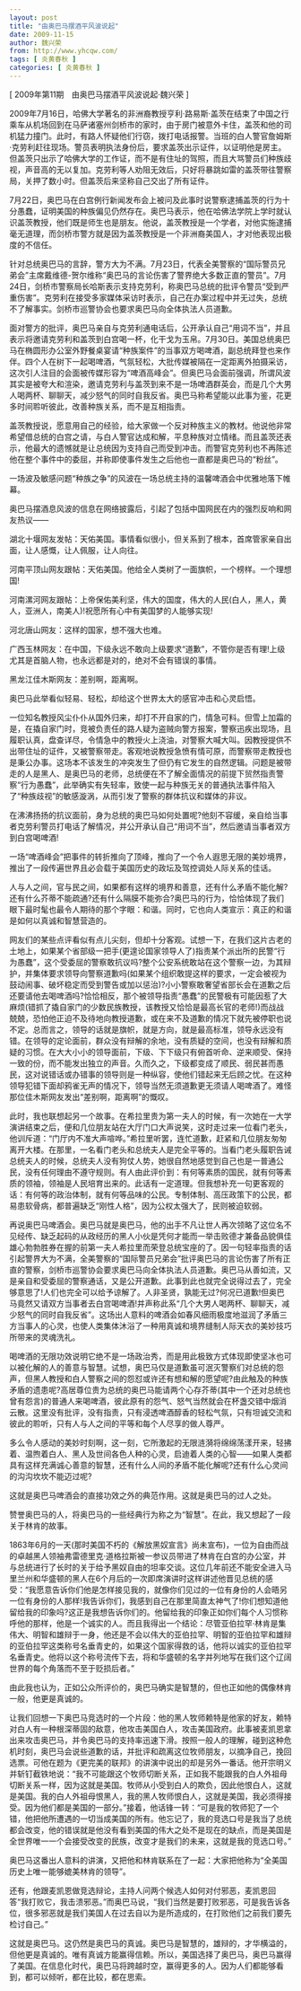 ```yaml
---
layout: post
title: "由奥巴马摆酒平风波说起"
date: 2009-11-15
author: 魏兴荣
from: http://www.yhcqw.com/
tags: [ 炎黄春秋 ]
categories: [ 炎黄春秋 ]
---
```



[ 2009年第11期　由奥巴马摆酒平风波说起·魏兴荣 ]


2009年7月16日，哈佛大学著名的非洲裔教授亨利·路易斯·盖茨在结束了中国之行乘车从机场回到在马萨诸塞州剑桥市的家时，由于房门被意外卡住，盖茨和他的司机猛力撞门。此时，有路人怀疑他们行窃，拨打电话报警。当班的白人警官詹姆斯·克劳利赶往现场。警员表明执法身份后，要求盖茨出示证件，以证明他是房主。但盖茨只出示了哈佛大学的工作证，而不是有住址的驾照，而且大骂警员们种族歧视，声音高的无以复加。克劳利等人劝阻无效后，只好将暴跳如雷的盖茨带往警察局，关押了数小时。但盖茨后来坚称自己交出了所有证件。


7月22日，奥巴马在白宫例行新闻发布会上被问及此事时说警察逮捕盖茨的行为十分愚蠢，证明美国的种族偏见仍然存在。奥巴马表示，他在哈佛法学院上学时就认识盖茨教授，他们既是师生也是朋友。他说，盖茨教授是一个学者，对他实施逮捕毫无道理，而剑桥市警方就是因为盖茨教授是一个非洲裔美国人，才对他表现出极度的不信任。


针对总统奥巴马的言辞，警方大为不满。7月23日，代表全美警察的“国际警员兄弟会”主席戴维德-贺尔维称“奥巴马的言论伤害了警界绝大多数正直的警员”。7月24日，剑桥市警察局长哈斯表示支持克劳利，称奥巴马总统的批评令警员“受到严重伤害”。克劳利在接受多家媒体采访时表示，自己在办案过程中并无过失，总统不了解事实。剑桥市巡警协会也要求奥巴马向全体执法人员道歉。


面对警方的批评，奥巴马亲自与克劳利通电话后，公开承认自己“用词不当”，并且表示将邀请克劳利和盖茨到白宫喝一杯，化干戈为玉帛。7月30日。美国总统奥巴马在椭圆形办公室外野餐桌宴请“种族案件”的当事双方喝啤酒，副总统拜登也来作伴。四个人在树下一起喝啤酒，气氛轻松，大批传媒被隔在一定距离外拍摄采访，这次引人注目的会面被传媒形容为“啤酒高峰会”。但奥巴马会面前强调，所谓风波其实是被夸大和渲染，邀请克劳利与盖茨到来不是一场啤酒群英会，而是几个大男人喝两杯、聊聊天，减少怒气的同时自我反省。奥巴马称希望能以此事为鉴，花更多时间聆听彼此，改善种族关系，而不是互相指责。


盖茨教授说，愿意用自己的经验，给大家做一个反对种族主义的教材。他说他非常希望借总统的白宫之请，与白人警官达成和解，平息种族对立情绪。而且盖茨还表示，他最大的遗憾就是让总统因为支持自己而受到冲击。而警官克劳利也不再陈述他在整个事件中的委屈，并称即使事件发生之后他也一直都是奥巴马的“粉丝”。

一场波及敏感问题“种族之争”的风波在一场总统主持的温馨啤酒会中优雅地落下帷幕。

奥巴马摆酒息风波的信息在网络披露后，引起了包括中国网民在内的强烈反响和网友热议——

湖北十堰网友发帖：天佑美国。事情看似很小，但关系到了根本，首席管家亲自出面，让人感慨，让人佩服，让人向往。

河南平顶山网友跟帖：天佑美国。他给全人类树了一面旗帜，一个榜样。一个理想国!

河南漯河网友跟帖：上帝保佑美利坚，伟大的国度，伟大的人民(白人，黑人，黄人，亚洲人，南美人)!祝愿所有心中有美国梦的人能够实现!

河北唐山网友：这样的国家，想不强大也难。

广西玉林网友：在中国，下级永远不敢向上级要求“道歉”，不管你是否有理!上级尤其是首脑人物，也永远都是对的，绝对不会有错误的事情。

黑龙江佳木斯网友：差别啊，距离啊。

奥巴马此举看似轻易、轻松，却给这个世界太大的感官冲击和心灵启悟。


一位知名教授风尘仆仆从国外归来，却打不开自家的门，情急可料。但雪上加霜的是，在撬自家门时，竞被负责任的路人疑为盗贼向警方报案，警察迅疾出现场，且履职认真，盘查详尽，令情急中的教授火上浇油，对警察大喊大叫。因教授提供不出带住址的证件，又被警察带走。客观地说教授急愤有情可原，而警察带走教授也是秉公办事。这场本不该发生的冲突发生了但仍有它发生的自然逻辑。问题是被带走的人是黑人、是奥巴马的老师，总统便在不了解全面情况的前提下贸然指责警察“行为愚蠢”，此举确实有失轻率，致使一起与种族无关的普通执法事件陷入了“种族歧视”的敏感漩涡，从而引发了警察的群体抗议和媒体的非议。


在沸沸扬扬的抗议面前，身为总统的奥巴马如何处置呢?他刻不容缓，亲自给当事者克劳利警员打电话了解情况，并公开承认自己“用词不当”，然后邀请当事者双方到白宫喝啤酒!

一场“啤酒峰会”把事件的转折推向了顶峰，推向了一个令人遐思无限的美妙境界，推出了一段传遍世界且必会载于美国历史的政坛及驾控调处人际关系的佳话。


人与人之间，官与民之间，如果都有这样的境界和善意，还有什么矛盾不能化解?还有什么芥蒂不能疏通?还有什么隔膜不能弥合?奥巴马的行为，恰恰体现了我们眼下最时髦也最令人期待的那个字眼：和谐。同时，它也向人类宣示：真正的和谐是如何以真诚和智慧营造的。


网友们的某些点评看似有点儿尖刻，但却十分客观。试想一下，在我们这片古老的土地上，如果某个省部级一把手(更遑论国家领导人了)指责某个派出所的民警“行为愚蠢”，这个受委屈的警察敢抗议吗?整个公安系统敢站在这个警察一边，为其辩护，并集体要求领导向警察道歉吗(如果某个组织敢提这样的要求，一定会被视为鼓动闹事、破坏稳定而受到警告或加以惩治)?小小警察敢奢望省部长会在道歉之后还要请他去喝啤酒吗?恰恰相反，那个被领导指责“愚蠢”的民警极有可能因惹了大麻烦(错抓了撬自家门的少数民族教授，该教授又恰恰是最高长官的老师!)而战战兢兢，恐怕他正迫不及待地向教授道歉，或在来不及道歉的情况下就先被停职也说不定。总而言之，领导的话就是旗帜，就是方向，就是最高标准，领导永远没有错。在领导的定论面前，群众没有辩解的余地，没有质疑的空间，也没有辩解和质疑的习惯。在大大小小的领导面前，下级、下下级只有俯首听命、逆来顺受、保持一致的份，而不能发出独立的声音。久而久之，下级都变成了顺民、弱民甚而愚民，这对说错话或办错事的领导则是一种纵容，使他们错起来无后顾之忧。在这种领导犯错下面却鸦雀无声的情况下，领导当然无须道歉更无须请人喝啤酒了。难怪那位佳木斯网友发出“差别啊，距离啊”的慨叹。


此时，我也联想起另一个故事。在希拉里贵为第一夫人的时候，有一次她在一大学演讲结束之后，便和几位朋友站在大厅门口大声说笑，这时走过来一位看门老头，他训斥道：“门厅内不准大声喧哗。”希拉里听罢，连忙道歉，赶紧和几位朋友匆匆离开大楼。在那里，一名看门老头和总统夫人是完全平等的。当看门老头履职告诫总统夫人的时候，总统夫人没有狗仗人势，她很自然地感觉到自己也是一普通公民，没有任何理由不遵守规则。有人由此评价到：有何等素质的国民，就有何等素质的领袖，领袖是人民培育出来的。此话有一定道理。但我想补充一句更客观的话：有何等的政治体制，就有何等品味的公民。专制体制、高压政策下的公民，都易患软骨病，都普遍缺乏“刚性人格”，因为公权太强大了，民则被迫软弱。


再说奥巴马啤酒会。奥巴马就是奥巴马，他的出手不凡让世人再次领略了这位名不见经传、缺乏起码的从政经历的黑人小伙是凭何才能而一举击败德才兼备品貌俱佳雄心勃勃胜券在握的前第一夫人希拉里而荣登总统宝座的了。因一句轻率指责的话引起警界大为不满，全美警察的“国际警员兄弟会”批评奥巴马的言论伤害了所有正直的警察，剑桥市巡警协会要求奥巴马向全体执法人员道歉。奥巴马从善如流，又是亲自和受委屈的警察通话，又是公开道歉。此事到此也就完全说得过去了，完全够意思了!人们也完全可以给予谅解了。人非圣贤，孰能无过?何况已道歉!但奥巴马竟然又请双方当事者去白宫喝啤酒!并声称此系“几个大男人喝两杯、聊聊天，减少怒气的同时自我反省”。这场出人意料的啤酒会如春风细雨极度地滋润了矛盾三方当事人的心灵，也使人类集体沐浴了一种用真诚和境界缝制人际天衣的美妙技巧所带来的灵魂洗礼。


喝啤酒的无限功效说明它绝不是一场政治秀，而是用此极致方式体现即使坚冰也可以被化解的人的善意与智慧。试想，奥巴马仅是道歉虽可泯灭警察们对总统的怨声，但黑人教授和白人警察之间的怨怼或许还有想和解的愿望呢?由此触及的种族矛盾的遗患呢?高居尊位贵为总统的奥巴马能请两个心存芥蒂(其中一个还对总统也曾有怨言)的普通人来喝啤酒，彼此原有的怨气、怒气当然就会在杯盏交错中烟消云散。这里没有批评，没有指责，只有浸透啤酒醇香的轻松气氛，只有坦诚交流和彼此的聆听，只有人与人之间的平等和每个人尽享的做人尊严。


多么令人感动的美妙时刻啊，这一刻，它所激起的无限涟漪将绵绵荡漾开来，轻拂着、温煦着白人、黑人及世间各色人种的心灵，启迪着人类的心智——如果人类都具有这样充满诚心善意的智慧，还有什么人间的矛盾不能化解呢?还有什么心灵间的沟沟坎坎不能迈过呢?

这就是奥巴马啤酒会的直接功效之外的典范作用。这就是奥巴马的过人之处。

赞誉奥巴马的人，将奥巴马的一些经典行为称之为“智慧”。在此，我又想起了一段关于林肯的故事。


1863年6月的一天(那时美国不朽的《解放黑奴宣言》尚未宣布)，一位为自由而战的卓越黑人领袖弗雷德里克·道格拉斯被一参议员带进了林肯在白宫的办公室，并与总统进行了长时的关于给予黑奴自由的坦率交谈。这位几年前还不能安全进入马里兰州和华盛顿的黑人在6个月后的一次即席演讲时这样讲述他晋见总统的感受：“我愿意告诉你们他是怎样接见我的，就像你们见过的一位有身份的人会晤另一位有身份的人那样!我告诉你们，我感到自己在那里简直太神气了!你们想知道他留给我的印象吗?这正是我想告诉你们的。他留给我的印象正如你们每个人习惯称呼他的那样，他是一个诚实的人。而且我得出一个结论：尽管亚伯拉罕·林肯是集伟大、明智和雄辩于一身，他还是不会以伟大的亚伯拉罕、明智的亚伯拉罕和雄辩的亚伯拉罕这类称号名垂青史的，如果这个国家得救的话，他将以诚实的亚伯拉罕名垂青史。他将以这个称号流传下去，将和华盛顿的名字并列地写在我们这个辽阔世界的每个角落而不至于贬损后者。”

由此我也认为，正如公众所评价的，奥巴马确实是智慧的，但也正如他的偶像林肯一般，他更是真诚的。


让我们回想一下奥巴马竞选时的一个片段：他的黑人牧师赖特是他家的好友，赖特对白人有一种根深蒂固的敌意，他攻击美国白人，攻击美国政府。此事被麦凯恩拿出来攻击奥巴马，并令奥巴马的支持率迅速下滑。按照一般人的理解，碰到这种危机时刻，奥巴马会说些道歉的话，并批评和疏离这位牧师朋友，以摘净自己，挽回选票。可他在题为《更完美的联邦》的讲演中说出的却是另外一番话。他开宗明义并斩钉截铁地说：“我不可能跟这个牧师切断关系，正如我不能跟我的白人外祖母切断关系一样，因为这就是美国。牧师从小受到白人的欺负，因此他恨白人，这就是美国。我的白人外祖母恨黑人，我的黑人牧师恨白人，这就是美国，我必须得接受。因为他们都是美国的一部分。”接着，他话锋一转：“可是我的牧师犯了一个错，他把他所遭遇的一切当成美国的所有。他忘记了，我的竞选口号是我当了总统都会改变，他的错误就是他没有看到美国的伟大之处不是现在的缺点，而是美国是全世界唯一一个会接受改变的民族，改变才是我们的未来，这就是我的竞选口号。”

奥巴马这番出人意料的讲演，又把他和林肯联系在了一起：大家把他称为“全美国历史上唯一能够媲美林肯的领导”。


还有，他跟麦凯恩做竞选辩论，主持人问两个候选人如何对付邪恶，麦凯恩回答“我打败它，我击溃邪恶。”而奥巴马说，“我们当然是要打败邪恶，可是我告诉各位，很多邪恶就是我们美国人在过去自以为是所造成的，在打败他们之前我们要先检讨自己。”


这就是奥巴马。这仍然是奥巴马的真诚。奥巴马是智慧的，雄辩的，才华横溢的，但他更是真诚的。唯有真诚方能赢得信赖。所以，美国选择了奥巴马，奥巴马赢得了美国。在信息化时代，奥巴马将跨越时空，赢得更多的人。因为人们都能够看到，都可以倾听，都在比较，都在思索。


